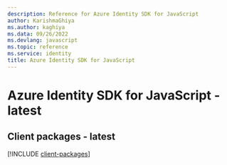 ```yaml
---
description: Reference for Azure Identity SDK for JavaScript
author: KarishmaGhiya
ms.author: kaghiya
ms.data: 09/26/2022
ms.devlang: javascript
ms.topic: reference
ms.service: identity
title: Azure Identity SDK for JavaScript
---
```

# Azure Identity SDK for JavaScript - latest

## Client packages - latest
[!INCLUDE [client-packages](identity-client-index.md)]